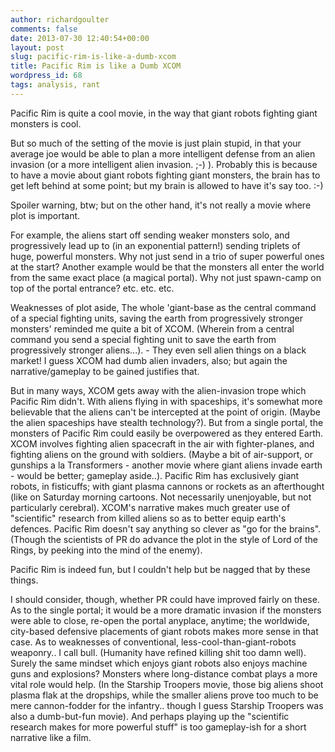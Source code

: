 ```yaml
---
author: richardgoulter
comments: false
date: 2013-07-30 12:40:54+00:00
layout: post
slug: pacific-rim-is-like-a-dumb-xcom
title: Pacific Rim is like a Dumb XCOM
wordpress_id: 68
tags: analysis, rant
---
```


Pacific Rim is quite a cool movie, in the way that giant robots fighting giant monsters is cool.

But so much of the setting of the movie is just plain stupid, in that your average joe would be able to plan a more intelligent defense from an alien invasion (or a more intelligent alien invasion. ;-) ).
Probably this is because to have a movie about giant robots fighting giant monsters, the brain has to get left behind at some point; but my brain is allowed to have it's say too. :-)

Spoiler warning, btw; but on the other hand, it's not really a movie where plot is important.

For example, the aliens start off sending weaker monsters solo, and progressively lead up to (in an exponential pattern!) sending triplets of huge, powerful monsters.
Why not just send in a trio of super powerful ones at the start?
Another example would be that the monsters all enter the world from the same exact place (a magical portal).
Why not just spawn-camp on top of the portal entrance?
etc.
etc.
etc.

Weaknesses of plot aside,
The whole 'giant-base as the central command of a special fighting units, saving the earth from progressively stronger monsters' reminded me quite a bit of XCOM. (Wherein from a central command you send a special fighting unit to save the earth from progressively stronger aliens...). - They even sell alien things on a black market!
I guess XCOM had dumb alien invaders, also; but again the narrative/gameplay to be gained justifies that.

But in many ways, XCOM gets away with the alien-invasion trope which Pacific Rim didn't.
With aliens flying in with spaceships, it's somewhat more believable that the aliens can't be intercepted at the point of origin. (Maybe the alien spaceships have stealth technology?). But from a single portal, the monsters of Pacific Rim could easily be overpowered as they entered Earth.
XCOM involves fighting alien spacecraft in the air with fighter-planes, and fighting aliens on the ground with soldiers. (Maybe a bit of air-support, or gunships a la Transformers - another movie where giant aliens invade earth - would be better; gameplay aside..). Pacific Rim has exclusively giant robots, in fisticuffs; with giant plasma cannons or rockets as an afterthought (like on Saturday morning cartoons. Not necessarily unenjoyable, but not particularly cerebral).
XCOM's narrative makes much greater use of "scientific" research from killed aliens so as to better equip earth's defences. Pacific Rim doesn't say anything so clever as "go for the brains". (Though the scientists of PR do advance the plot in the style of Lord of the Rings, by peeking into the mind of the enemy).

Pacific Rim is indeed fun, but I couldn't help but be nagged that by these things.

I should consider, though, whether PR could have improved fairly on these.
As to the single portal; it would be a more dramatic invasion if the monsters were able to close, re-open the portal anyplace, anytime; the worldwide, city-based defensive placements of giant robots makes more sense in that case.
As to weaknesses of conventional, less-cool-than-giant-robots weaponry.. I call bull. (Humanity have refined killing shit too damn well). Surely the same mindset which enjoys giant robots also enjoys machine guns and explosions? Monsters where long-distance combat plays a more vital role would help. (In the Starship Troopers movie, those big aliens shoot plasma flak at the dropships, while the smaller aliens prove too much to be mere cannon-fodder for the infantry.. though I guess Starship Troopers was also a dumb-but-fun movie).
And perhaps playing up the "scientific research makes for more powerful stuff" is too gameplay-ish for a short narrative like a film.
